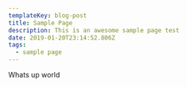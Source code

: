 ```yaml
---
templateKey: blog-post
title: Sample Page
description: This is an awesome sample page test
date: 2019-01-20T23:14:52.806Z
tags:
  - sample page
---
```

Whats up world
